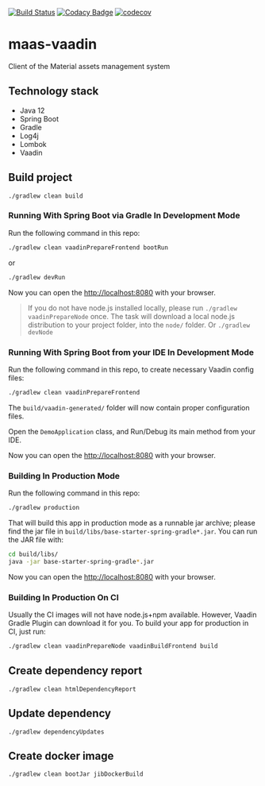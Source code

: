 [![Build Status](https://travis-ci.com/rednavis/maas-vaadin.svg?branch=master)](https://travis-ci.com/rednavis/maas-vaadin)
[![Codacy Badge](https://api.codacy.com/project/badge/Grade/6ae417c9d4ea4174969faaee919f4d33)](https://app.codacy.com/gh/rednavis/maas-vaadin?utm_source=github.com&utm_medium=referral&utm_content=rednavis/maas-vaadin&utm_campaign=Badge_Grade_Dashboard)
[![codecov](https://codecov.io/gh/rednavis/maas-vaadin/branch/master/graph/badge.svg)](https://codecov.io/gh/rednavis/maas-vaadin)

# maas-vaadin

Client of the Material assets management system

## Technology stack

- Java 12
- Spring Boot
- Gradle
- Log4j
- Lombok
- Vaadin

## Build project

`./gradlew clean build`

### Running With Spring Boot via Gradle In Development Mode

Run the following command in this repo:

```bash
./gradlew clean vaadinPrepareFrontend bootRun
```

or

```bash
./gradlew devRun
```

Now you can open the [http://localhost:8080](http://localhost:8080) with your browser.

> If you do not have node.js installed locally, please run `./gradlew vaadinPrepareNode` once.
> The task will download a local node.js distribution to your project folder, into the `node/` folder.
> Or `./gradlew devNode`

### Running With Spring Boot from your IDE In Development Mode

Run the following command in this repo, to create necessary Vaadin config files:

```bash
./gradlew clean vaadinPrepareFrontend
```

The `build/vaadin-generated/` folder will now contain proper configuration files.

Open the `DemoApplication` class, and Run/Debug its main method from your IDE.

Now you can open the [http://localhost:8080](http://localhost:8080) with your browser.

### Building In Production Mode

Run the following command in this repo:

```bash
./gradlew production
```

That will build this app in production mode as a runnable jar archive; please find the
jar file in `build/libs/base-starter-spring-gradle*.jar`. You can run the JAR file
with:

```bash
cd build/libs/
java -jar base-starter-spring-gradle*.jar
```

Now you can open the [http://localhost:8080](http://localhost:8080) with your browser.

### Building In Production On CI

Usually the CI images will not have node.js+npm available. However, Vaadin Gradle Plugin
can download it for you. To build your app for production in CI, just run:

```bash
./gradlew clean vaadinPrepareNode vaadinBuildFrontend build
```

## Create dependency report

`./gradlew clean htmlDependencyReport`

## Update dependency

`./gradlew dependencyUpdates`

## Create docker image

`./gradlew clean bootJar jibDockerBuild`
